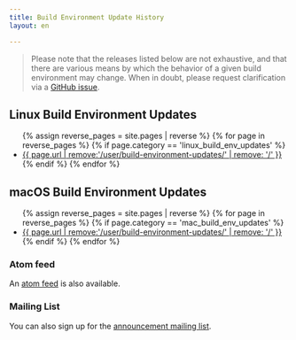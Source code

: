 ```yaml
---
title: Build Environment Update History
layout: en

---
```


> Please note that the releases listed below are not exhaustive, and that there
> are various means by which the behavior of a given build environment may
> change.  When in doubt, please request clarification via a [GitHub
> issue](https://github.com/travis-ci/travis-ci/issues).

<div id="toc"></div>

## Linux Build Environment Updates

<ul class="list--links">
{% assign reverse_pages = site.pages | reverse %}
{% for page in reverse_pages %}
  {% if page.category == 'linux_build_env_updates' %}
    <li><a href="{{ page.url }}" title="{{ page.title }}">{{ page.url | remove:'/user/build-environment-updates/' | remove: '/' }}</a></li>
  {% endif %}
{% endfor %}
</ul>

## macOS Build Environment Updates

<ul class="list--links">
{% assign reverse_pages = site.pages | reverse %}
{% for page in reverse_pages %}
  {% if page.category == 'mac_build_env_updates' %}
    <li><a href="{{ page.url }}" title="{{ page.title }}">{{ page.url | remove:'/user/build-environment-updates/' | remove: '/' }}</a></li>
  {% endif %}
{% endfor %}
</ul>

### Atom feed

An <a href="/feed.build-env-updates.xml">atom feed</a> is also available.

### Mailing List

You can also sign up for the <a html_proofer_ignore="" href="http://eepurl.com/9OCsP">announcement mailing list</a>.
